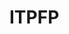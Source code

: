 # ITPFP

<!-- <!-- Bouncing Ball (Doodle Jump Improvement)
The purpose of this game is to utilize my programming knowledge to envision, design, and ultimately play an improved video game based on "Doodle Jump," a popular computer game in which the player jumps vertically along platforms to gain a high score while staying within bounds of the screen.

Description
In designing "Pink Rush," my first video game, I stumbled upon collision detection completely by accident. Using this knowledge, I decided to create a game that would utilize this principle - collision - as the cornerstone for my project. Platforms that the player will be able to interact with via jumping will be organized vertically along the screen, enabling the player to traverse left or right to navigate the platforms while avoiding falling off to their death. The higher the player "jumps," the more the player's score will be. Some platforms will have the ability to move, others will act as stationery. I will add some additional features such as increased customizability, coloring, and various modes to play. 

Getting Started - - - 
Dependencies
Python 3.11
Pygame 

Installing
Must have Python 3.11
Must have Pygame installed

Executing program
To execute the program, you must 
- Download the program, likely from my repository
- Open/copy to VScode (code editor)
- Run the program 
- Play the game 

How to run the program
- Program should open in VScode via file explorer post-download
- Run the program via "Run Python File" in the top right corner of VScode

Help
Locate your file, and copy and paste the file path from there
This should be done rather than type in the address in the terminal / command prompt

Authors
Contributors' names and contact info
CJ Blastos (Bellarmine College Prep Class of 2023)
cj.blastos23@bcp.org

Version History
Version 0.1 (Initial Release) (Released 11/9/22)

License
This project is licensed under the [MIT] License - see the LICENSE.md file for details

Acknowledgments
Doodle Jump
Ryan Deivert '23
"Pink Rush" (My original game)
w3Schools
PyGame
pythonprogramming.com -->